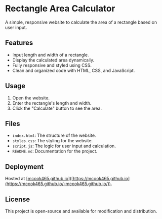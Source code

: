 # Rectangle Area Calculator

A simple, responsive website to calculate the area of a rectangle based on user input.

## Features
- Input length and width of a rectangle.
- Display the calculated area dynamically.
- Fully responsive and styled using CSS.
- Clean and organized code with HTML, CSS, and JavaScript.

## Usage
1. Open the website.
2. Enter the rectangle's length and width.
3. Click the "Calculate" button to see the area.

## Files
- `index.html`: The structure of the website.
- `styles.css`: The styling for the website.
- `script.js`: The logic for user input and calculation.
- `README.md`: Documentation for the project.

## Deployment
Hosted at [[mcook465.github.io](https://mcook465.github.io/-mcook465.github.io/)]([https://mcook465.github.io](https://mcook465.github.io/-mcook465.github.io/)).

## License
This project is open-source and available for modification and distribution.
